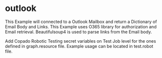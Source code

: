 # outlook

This Example will connected to a Outlook Mailbox and return a Dictionary of Email Body and Links.
This Example uses O365 library for authorization and Email retrieval. Beautifulsoup4 is used to parse links from the Email body.

Add Copado Robotic Testing secret variables on Test Job level for the ones defined in graph.resource file.
Example usage can be located in test.robot file.
